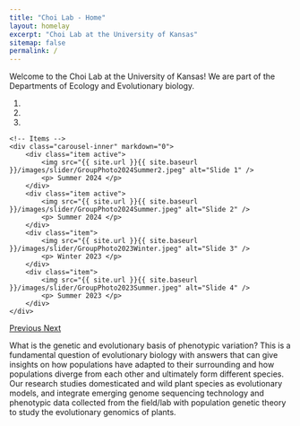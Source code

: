 ```yaml
---
title: "Choi Lab - Home"
layout: homelay
excerpt: "Choi Lab at the University of Kansas"
sitemap: false
permalink: /
---
```


Welcome to the Choi Lab at the University of Kansas! We are part of the Departments of Ecology and Evolutionary biology.

<div markdown="0" id="carousel" class="carousel slide" data-ride="carousel" data-interval="4000" data-pause="hover" >
    <!-- Menu -->
    <ol class="carousel-indicators">
        <li data-target="#carousel" data-slide-to="0" class="active"></li>
        <li data-target="#carousel" data-slide-to="1"></li>
        <li data-target="#carousel" data-slide-to="2"></li>
    </ol>

    <!-- Items -->
    <div class="carousel-inner" markdown="0">
    	<div class="item active">
            <img src="{{ site.url }}{{ site.baseurl }}/images/slider/GroupPhoto2024Summer2.jpeg" alt="Slide 1" />
            <p> Summer 2024 </p>
        </div>
        <div class="item active">
            <img src="{{ site.url }}{{ site.baseurl }}/images/slider/GroupPhoto2024Summer.jpeg" alt="Slide 2" />
            <p> Summer 2024 </p>
        </div>
        <div class="item">
            <img src="{{ site.url }}{{ site.baseurl }}/images/slider/GroupPhoto2023Winter.jpeg" alt="Slide 3" />
            <p> Winter 2023 </p>
        </div>
        <div class="item">
            <img src="{{ site.url }}{{ site.baseurl }}/images/slider/GroupPhoto2023Summer.jpeg" alt="Slide 4" />
            <p> Summer 2023 </p>
        </div>
    </div>
  <a class="left carousel-control" href="#carousel" role="button" data-slide="prev">
    <span class="glyphicon glyphicon-chevron-left" aria-hidden="true"></span>
    <span class="sr-only">Previous</span>
  </a>
  <a class="right carousel-control" href="#carousel" role="button" data-slide="next">
    <span class="glyphicon glyphicon-chevron-right" aria-hidden="true"></span>
    <span class="sr-only">Next</span>
  </a>
</div>

What is the genetic and evolutionary basis of phenotypic variation? This is a fundamental question of evolutionary biology with answers that can give insights on how populations have adapted to their surrounding and how populations diverge from each other and ultimately form different species. Our research studies domesticated and wild plant species as evolutionary models, and integrate emerging genome sequencing technology and phenotypic data collected from the field/lab with population genetic theory to study the evolutionary genomics of plants. 

